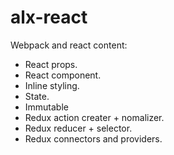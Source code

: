 # alx-react
Webpack and react content:
- React props.
- React component.
- Inline styling.
- State.
- Immutable
- Redux action creater + nomalizer.
- Redux reducer + selector.
- Redux connectors and providers.
